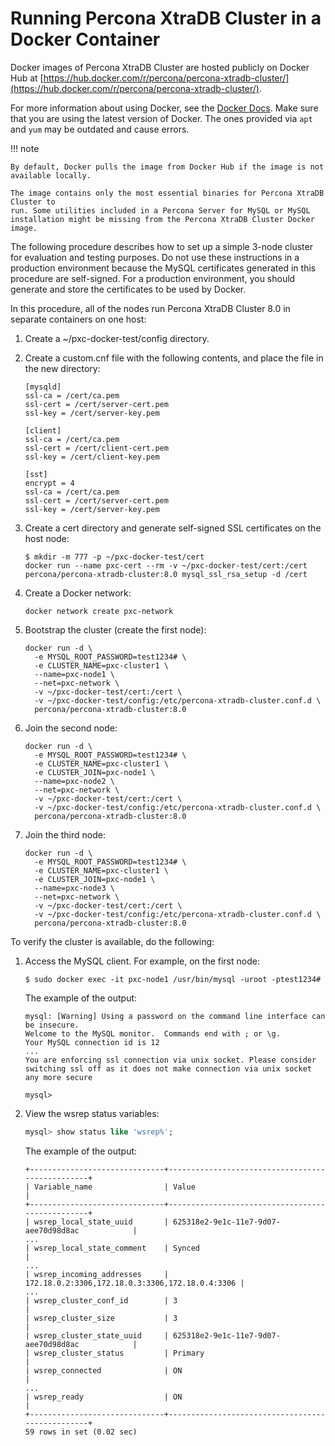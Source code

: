 # Running Percona XtraDB Cluster in a Docker Container

Docker images of Percona XtraDB Cluster are hosted publicly on Docker Hub at
[https://hub.docker.com/r/percona/percona-xtradb-cluster/](https://hub.docker.com/r/percona/percona-xtradb-cluster/).

For more information about using Docker, see the [Docker Docs](https://docs.docker.com/). Make
sure that you are using the latest version of Docker. The ones
provided via `apt` and `yum` may be outdated and cause errors.

!!! note

    By default, Docker pulls the image from Docker Hub if the image is not
    available locally.

    The image contains only the most essential binaries for Percona XtraDB Cluster to
    run. Some utilities included in a Percona Server for MySQL or MySQL
    installation might be missing from the Percona XtraDB Cluster Docker image.

The following procedure describes how to set up a simple 3-node cluster
for evaluation and testing purposes. Do not use these instructions in a
production environment because the MySQL certificates generated in this
procedure are self-signed. For a
production environment, you should generate and store the certificates to be used by Docker.

In this procedure, all of the nodes run Percona XtraDB Cluster 8.0 in separate containers on one host:

1. Create a ~/pxc-docker-test/config directory.

2. Create a custom.cnf file with the following contents, and place the
file in the new directory:

    ```text
    [mysqld]
    ssl-ca = /cert/ca.pem
    ssl-cert = /cert/server-cert.pem
    ssl-key = /cert/server-key.pem

    [client]
    ssl-ca = /cert/ca.pem
    ssl-cert = /cert/client-cert.pem
    ssl-key = /cert/client-key.pem

    [sst]
    encrypt = 4
    ssl-ca = /cert/ca.pem
    ssl-cert = /cert/server-cert.pem
    ssl-key = /cert/server-key.pem
    ```

3. Create a cert directory and generate self-signed SSL certificates on the host node:

    ```shell
    $ mkdir -m 777 -p ~/pxc-docker-test/cert
    docker run --name pxc-cert --rm -v ~/pxc-docker-test/cert:/cert
    percona/percona-xtradb-cluster:8.0 mysql_ssl_rsa_setup -d /cert
    ```

4. Create a Docker network:

    ```shell
    docker network create pxc-network
    ```

5. Bootstrap the cluster (create the first node):

    ```shell
    docker run -d \
      -e MYSQL_ROOT_PASSWORD=test1234# \
      -e CLUSTER_NAME=pxc-cluster1 \
      --name=pxc-node1 \
      --net=pxc-network \
      -v ~/pxc-docker-test/cert:/cert \
      -v ~/pxc-docker-test/config:/etc/percona-xtradb-cluster.conf.d \
      percona/percona-xtradb-cluster:8.0
    ```

6. Join the second node:

    ```shell
    docker run -d \
      -e MYSQL_ROOT_PASSWORD=test1234# \
      -e CLUSTER_NAME=pxc-cluster1 \
      -e CLUSTER_JOIN=pxc-node1 \
      --name=pxc-node2 \
      --net=pxc-network \
      -v ~/pxc-docker-test/cert:/cert \
      -v ~/pxc-docker-test/config:/etc/percona-xtradb-cluster.conf.d \
      percona/percona-xtradb-cluster:8.0
    ```

7. Join the third node:

    ```shell
    docker run -d \
      -e MYSQL_ROOT_PASSWORD=test1234# \
      -e CLUSTER_NAME=pxc-cluster1 \
      -e CLUSTER_JOIN=pxc-node1 \
      --name=pxc-node3 \
      --net=pxc-network \
      -v ~/pxc-docker-test/cert:/cert \
      -v ~/pxc-docker-test/config:/etc/percona-xtradb-cluster.conf.d \
      percona/percona-xtradb-cluster:8.0
    ```

To verify the cluster is available, do the following:

1. Access the MySQL client. For example, on the first node:

    ```shell
    $ sudo docker exec -it pxc-node1 /usr/bin/mysql -uroot -ptest1234#
    ```

    The example of the output:

    ```text
    mysql: [Warning] Using a password on the command line interface can be insecure.
    Welcome to the MySQL monitor.  Commands end with ; or \g.
    Your MySQL connection id is 12
    ...
    You are enforcing ssl connection via unix socket. Please consider
    switching ssl off as it does not make connection via unix socket
    any more secure

    mysql>
    ```

2. View the wsrep status variables:

    ```sql
    mysql> show status like 'wsrep%';
    ```

    The example of the output:

    ```text
    +------------------------------+-------------------------------------------------+
    | Variable_name                | Value                                           |
    +------------------------------+-------------------------------------------------+
    | wsrep_local_state_uuid       | 625318e2-9e1c-11e7-9d07-aee70d98d8ac            |
    ...
    | wsrep_local_state_comment    | Synced                                          |
    ...
    | wsrep_incoming_addresses     | 172.18.0.2:3306,172.18.0.3:3306,172.18.0.4:3306 |
    ...
    | wsrep_cluster_conf_id        | 3                                               |
    | wsrep_cluster_size           | 3                                               |
    | wsrep_cluster_state_uuid     | 625318e2-9e1c-11e7-9d07-aee70d98d8ac            |
    | wsrep_cluster_status         | Primary                                         |
    | wsrep_connected              | ON                                              |
    ...
    | wsrep_ready                  | ON                                              |
    +------------------------------+-------------------------------------------------+
    59 rows in set (0.02 sec)
    ```
